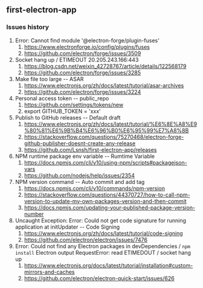 ## first-electron-app

### Issues history

1. Error: Cannot find module '@electron-forge/plugin-fuses'
   1. https://www.electronforge.io/config/plugins/fuses
   2. https://github.com/electron/forge/issues/3509
2. Socket hang up / ETIMEOUT 20.205.243.166:443
   1. https://blog.csdn.net/weixin_42728767/article/details/122568179
   2. https://github.com/electron/forge/issues/3285
3. Make file too large -- ASAR
   1. https://www.electronjs.org/zh/docs/latest/tutorial/asar-archives
   2. https://github.com/electron/forge/issues/3224
4. Personal access token -- public_repo
   1. https://github.com/settings/tokens/new
   2. export GITHUB_TOKEN = 'xxx'
5. Publish to GitHub releases -- Default draft
   1. https://www.electronjs.org/zh/docs/latest/tutorial/%E6%8E%A8%E9%80%81%E6%9B%B4%E6%96%B0%E6%95%99%E7%A8%8B
   2. https://stackoverflow.com/questions/75270468/electron-forge-github-publisher-doesnt-create-any-release
   3. https://github.com/Lsnsh/first-electron-app/releases
6. NPM runtime package env variable -- Rumtime Variable
   1. https://docs.npmjs.com/cli/v10/using-npm/scripts#packagejson-vars
   2. https://github.com/nodejs/help/issues/2354
7. NPM version command -- Auto commit and add tag
   1. https://docs.npmjs.com/cli/v10/commands/npm-version
   2. https://stackoverflow.com/questions/44370727/how-to-call-npm-version-to-update-my-own-packages-version-and-then-commit
   3. https://docs.npmjs.com/updating-your-published-package-version-number
8. Uncaught Exception: Error: Could not get code signature for running application at initUpdater -- Code Signing
   1. https://www.electronjs.org/zh/docs/latest/tutorial/code-signing
   2. https://github.com/electron/electron/issues/7476
9. Error: Could not find any Electron packages in devDependencies / `npm install` Electron output RequestError: read ETIMEDOUT / socket hang up
   1.  https://www.electronjs.org/docs/latest/tutorial/installation#custom-mirrors-and-caches
   2.  https://github.com/electron/electron-quick-start/issues/626